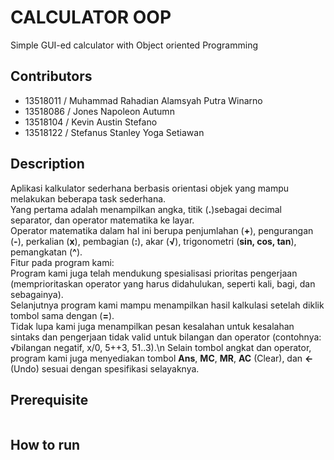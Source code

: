 # CALCULATOR OOP
Simple GUI-ed calculator with Object oriented Programming

## Contributors
- 13518011	/ Muhammad Rahadian Alamsyah Putra Winarno
- 13518086	/ Jones Napoleon Autumn
- 13518104	/ Kevin Austin Stefano
- 13518122	/ Stefanus Stanley Yoga Setiawan

## Description
Aplikasi kalkulator sederhana berbasis orientasi objek yang mampu melakukan beberapa task sederhana.\
Yang pertama adalah menampilkan angka, titik (**.**)sebagai decimal separator, dan operator matematika ke layar.\
Operator matematika dalam hal ini berupa  penjumlahan (**+**), pengurangan (**-**), perkalian (**x**), pembagian (**:**), akar (**√**), trigonometri (**sin, cos, tan**), pemangkatan (**^**).\
Fitur pada program kami:\
Program kami juga telah mendukung spesialisasi prioritas pengerjaan (memprioritaskan operator yang harus didahulukan, seperti kali, bagi, dan sebagainya).\
Selanjutnya program kami mampu menampilkan hasil kalkulasi setelah diklik tombol sama dengan (**=**).\
Tidak lupa kami juga menampilkan pesan kesalahan untuk kesalahan sintaks dan pengerjaan tidak valid untuk bilangan dan operator (contohnya: √bilangan negatif, x/0, 5++3, 51..3).\n
Selain tombol angkat dan operator, program kami juga menyediakan tombol **Ans**, **MC**, **MR**, **AC** (Clear), dan **<-** (Undo)  sesuai dengan spesifikasi selayaknya.

## Prerequisite
```

```

## How to run
```

```

